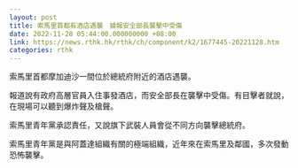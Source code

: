 ```yaml
---
layout: post
title: 索馬里首都有酒店遇襲　據報安全部長襲擊中受傷
date: 2022-11-28 05:44:00.000000000 +08:00
link: https://news.rthk.hk/rthk/ch/component/k2/1677445-20221128.htm
categories: rthk
---
```


索馬里首都摩加迪沙一間位於總統府附近的酒店遇襲。

報道說有政府高層官員入住事發酒店，而安全部長在襲擊中受傷。有目擊者就說，在現場可以聽到爆炸聲及槍聲。

索馬里青年黨承認責任，又說旗下武裝人員會從不同方向襲擊總統府。

索馬里青年黨是與阿蓋達組織有關的極端組織，近年來在索馬里及鄰國，多次發動恐怖襲擊。
